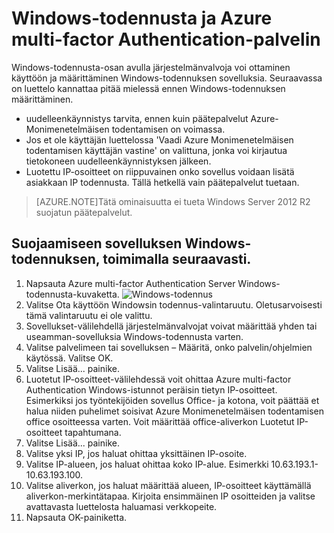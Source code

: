 <properties 
    pageTitle="Windows-todennusta ja Azure multi-factor Authentication-palvelin"
    description="Tämä on, jotka auttavat otetaan käyttöön Windows-todennusta ja Azure multi-factor Authentication Server Azure multi-factor authentication-sivu."
    services="multi-factor-authentication"
    documentationCenter=""
    authors="kgremban"
    manager="femila"
    editor="curtand"/>

<tags
    ms.service="multi-factor-authentication"
    ms.workload="identity"
    ms.tgt_pltfrm="na"
    ms.devlang="na"
    ms.topic="get-started-article"
    ms.date="08/04/2016"
    ms.author="kgremban"/>

# <a name="windows-authentication-and-azure-multi-factor-authentication-server"></a>Windows-todennusta ja Azure multi-factor Authentication-palvelin

Windows-todennusta-osan avulla järjestelmänvalvoja voi ottaminen käyttöön ja määrittäminen Windows-todennuksen sovelluksia.  Seuraavassa on luettelo kannattaa pitää mielessä ennen Windows-todennuksen määrittäminen.

-  uudelleenkäynnistys tarvita, ennen kuin päätepalvelut Azure-Monimenetelmäisen todentamisen on voimassa.
-  Jos et ole käyttäjän luettelossa 'Vaadi Azure Monimenetelmäisen todentamisen käyttäjän vastine' on valittuna, jonka voi kirjautua tietokoneen uudelleenkäynnistyksen jälkeen.
-  Luotettu IP-osoitteet on riippuvainen onko sovellus voidaan lisätä asiakkaan IP todennusta. Tällä hetkellä vain päätepalvelut tuetaan.  







>[AZURE.NOTE]Tätä ominaisuutta ei tueta Windows Server 2012 R2 suojatun päätepalvelut.




## <a name="to-secure-an-application-with-windows-authentication-use-the-following-procedure"></a>Suojaamiseen sovelluksen Windows-todennuksen, toimimalla seuraavasti.

1. Napsauta Azure multi-factor Authentication Server Windows-todennusta-kuvaketta.
![Windows-todennus](./media/multi-factor-authentication-get-started-server-windows/windowsauth.png)
2. Valitse Ota käyttöön Windowsin todennus-valintaruutu. Oletusarvoisesti tämä valintaruutu ei ole valittu.
3. Sovellukset-välilehdellä järjestelmänvalvojat voivat määrittää yhden tai useamman-sovelluksia Windows-todennusta varten.
4. Valitse palvelimeen tai sovelluksen – Määritä, onko palvelin/ohjelmien käytössä. Valitse OK.
5. Valitse Lisää... painike.
6. Luotetut IP-osoitteet-välilehdessä voit ohittaa Azure multi-factor Authentication Windows-istunnot peräisin tietyn IP-osoitteet. Esimerkiksi jos työntekijöiden sovellus Office- ja kotona, voit päättää et halua niiden puhelimet soisivat Azure Monimenetelmäisen todentamisen office osoitteessa varten. Voit määrittää office-aliverkon Luotetut IP-osoitteet tapahtumana.
7. Valitse Lisää... painike.
8. Valitse yksi IP, jos haluat ohittaa yksittäinen IP-osoite.
9. Valitse IP-alueen, jos haluat ohittaa koko IP-alue. Esimerkki 10.63.193.1-10.63.193.100.
10. Valitse aliverkon, jos haluat määrittää alueen, IP-osoitteet käyttämällä aliverkon-merkintätapaa. Kirjoita ensimmäinen IP osoitteiden ja valitse avattavasta luettelosta haluamasi verkkopeite.
11. Napsauta OK-painiketta.
